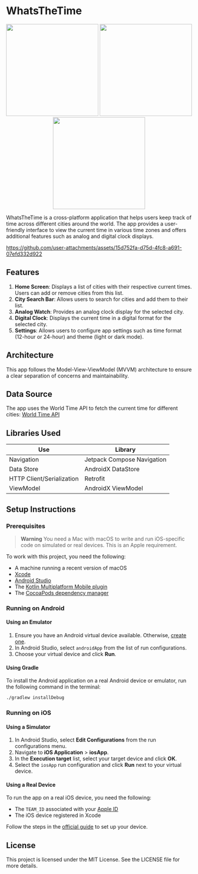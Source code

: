 # WhatsTheTime

<div align="center">
  <p float="left">
    <img src="https://github.com/user-attachments/assets/20d73b70-9a02-470f-9869-907ee65294b2" width="250" />
    <img src="https://github.com/user-attachments/assets/126caf59-0989-4d04-80f6-19eb589f96f6" width="250" />
    <img src="https://github.com/user-attachments/assets/88394a54-075f-4a05-a08b-190f891b2ea3" width="250" />
  </p>
</div>

WhatsTheTime is a cross-platform application that helps users keep track of time across different cities around the world. The app provides a user-friendly interface to view the current time in various time zones and offers additional features such as analog and digital clock displays.


https://github.com/user-attachments/assets/15d752fa-d75d-4fc8-a691-07efd332d922


## Features

1. **Home Screen**: Displays a list of cities with their respective current times. Users can add or remove cities from this list.
2. **City Search Bar**: Allows users to search for cities and add them to their list.
3. **Analog Watch**: Provides an analog clock display for the selected city.
4. **Digital Clock**: Displays the current time in a digital format for the selected city.
5. **Settings**: Allows users to configure app settings such as time format (12-hour or 24-hour) and theme (light or dark mode).

## Architecture

This app follows the Model-View-ViewModel (MVVM) architecture to ensure a clear separation of concerns and maintainability.

## Data Source

The app uses the World Time API to fetch the current time for different cities:
[World Time API](https://worldtimeapi.org/)

## Libraries Used

|      Use      |     Library    |
| ------------- | ------------- |
|  Navigation  |    Jetpack Compose Navigation    |
|  Data Store  | AndroidX DataStore  |
|   HTTP Client/Serialization  | Retrofit  |
|   ViewModel  | AndroidX ViewModel  |

## Setup Instructions

### Prerequisites

> **Warning**
> You need a Mac with macOS to write and run iOS-specific code on simulated or real devices. This is an Apple requirement.

To work with this project, you need the following:

* A machine running a recent version of macOS
* [Xcode](https://apps.apple.com/us/app/xcode/id497799835)
* [Android Studio](https://developer.android.com/studio)
* The [Kotlin Multiplatform Mobile plugin](https://plugins.jetbrains.com/plugin/14936-kotlin-multiplatform-mobile)
* The [CocoaPods dependency manager](https://kotlinlang.org/docs/native-cocoapods.html)

### Running on Android

#### Using an Emulator

1. Ensure you have an Android virtual device available. Otherwise, [create one](https://developer.android.com/studio/run/managing-avds#createavd).
2. In Android Studio, select `androidApp` from the list of run configurations.
3. Choose your virtual device and click **Run**.

#### Using Gradle

To install the Android application on a real Android device or emulator, run the following command in the terminal:

```bash
./gradlew installDebug
```

### Running on iOS

#### Using a Simulator

1. In Android Studio, select **Edit Configurations** from the run configurations menu.
2. Navigate to **iOS Application** > **iosApp**.
3. In the **Execution target** list, select your target device and click **OK**.
4. Select the `iosApp` run configuration and click **Run** next to your virtual device.

#### Using a Real Device

To run the app on a real iOS device, you need the following:

* The `TEAM_ID` associated with your [Apple ID](https://support.apple.com/en-us/HT204316)
* The iOS device registered in Xcode

Follow the steps in the [official guide](https://developer.apple.com/documentation/xcode/running-your-app-on-a-device) to set up your device.

## License

This project is licensed under the MIT License. See the LICENSE file for more details.

